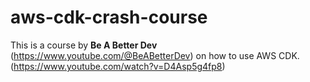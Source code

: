 # aws-cdk-crash-course

This is a course by **Be A Better Dev** (https://www.youtube.com/@BeABetterDev) on how to use AWS CDK. (https://www.youtube.com/watch?v=D4Asp5g4fp8)
